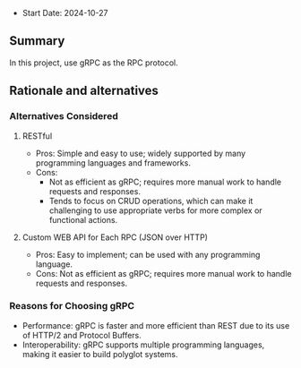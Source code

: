 - Start Date: 2024-10-27

## Summary
[summary]: #summary

In this project, use gRPC as the RPC protocol.

## Rationale and alternatives
[rationale-and-alternatives]: #rationale-and-alternatives

### Alternatives Considered

1. RESTful
    - Pros: Simple and easy to use; widely supported by many programming languages and frameworks.
    - Cons:
        - Not as efficient as gRPC; requires more manual work to handle requests and responses.
        - Tends to focus on CRUD operations, which can make it challenging to use appropriate verbs for more complex or functional actions.

2. Custom WEB API for Each RPC (JSON over HTTP)
    - Pros: Easy to implement; can be used with any programming language.
    - Cons: Not as efficient as gRPC; requires more manual work to handle requests and responses.

### Reasons for Choosing gRPC

- Performance: gRPC is faster and more efficient than REST due to its use of HTTP/2 and Protocol Buffers.
- Interoperability: gRPC supports multiple programming languages, making it easier to build polyglot systems.

